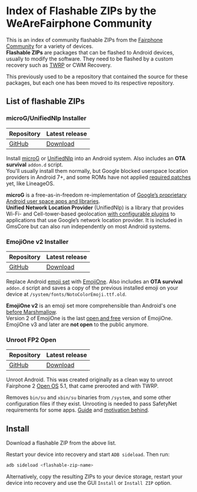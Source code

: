 Index of Flashable ZIPs by the WeAreFairphone Community
===

This is an index of community flashable ZIPs from the [Fairphone Community](https://fairphone.community) for a variety of devices.  
**Flashable ZIPs** are packages that can be flashed to Android devices, usually to modify the software. They need to be flashed by a custom recovery such as [TWRP](https://twrp.me/) or CWM Recovery.

This previously used to be a repository that contained the source for these packages, but each one has been moved to its respective repository.


List of flashable ZIPs
---

### microG/UnifiedNlp Installer

| Repository | Latest release |
| ---------- | -------------- |
| [GitHub](https://github.com/WeAreFairphone/flashable-zip_microG) | [Download](https://github.com/WeAreFairphone/flashable-zip_microG/releases/latest) |

Install [microG](https://microg.org) or [UnifiedNlp](https://github.com/microg/android_packages_apps_UnifiedNlp/blob/master/README.md) into an Android system. Also includes an **OTA survival** `addon.d` script.  
You'll usually install them normally, but Google blocked userspace location providers in Android 7+, and some ROMs have not applied [required patches](https://github.com/microg/android_packages_apps_UnifiedNlp/tree/master/patches) yet, like LineageOS.

**microG** is a free-as-in-freedom re-implementation of [Google’s proprietary Android user space apps and libraries](https://arstechnica.com/gadgets/2013/10/googles-iron-grip-on-android-controlling-open-source-by-any-means-necessary/).  
**Unified Network Location Provider** (UnifiedNlp) is a library that provides Wi-Fi- and Cell-tower-based geolocation [with configurable plugins](https://github.com/microg/android_packages_apps_UnifiedNlp#usage) to applications that use Google’s network location provider. It is included in GmsCore but can also run independently on most Android systems.

### EmojiOne v2 Installer

| Repository | Latest release |
| ---------- | -------------- |
| [GitHub](https://github.com/WeAreFairphone/flashable-zip_emojione) | [Download](https://github.com/WeAreFairphone/flashable-zip_emojione/releases/latest) |

Replace Android [emoji set](https://www.google.com/get/noto/help/emoji/) with [EmojiOne](https://www.emojione.com/emoji/v2). Also includes an **OTA survival** `addon.d` script and saves a copy of the previous installed emoji on your device at `/system/fonts/NotoColorEmoji.ttf.old`.

**EmojiOne v2** is an emoji set more comprehensible than Android's one [before Marshmallow](http://blog.emojipedia.org/android-6-0-1-emoji-changelog/).  
Version 2 of EmojiOne is the last [open and free](https://github.com/Ranks/emojione/blob/2.2.7/LICENSE.md) version of EmojiOne. EmojiOne v3 and later are **not open** to the public anymore.

### Unroot FP2 Open

| Repository | Latest release |
| ---------- | -------------- |
| [GitHub](https://github.com/WeAreFairphone/flashable-zip_unroot) | [Download](https://github.com/WeAreFairphone/flashable-zip_unroot/releases/latest) |

Unroot Android. This was created originally as a clean way to unroot Fairphone 2 [Open OS](http://code.fairphone.com/projects/fp-osos/index.html#id2) 5.1, that came prerooted and with TWRP.

Removes `bin/su` and `xbin/su` binaries from `/system`, and some other configuration files if they exist.
Unrooting is needed to pass SafetyNet requirements for some apps. [Guide](https://forum.fairphone.com/t/pencil2-how-to-install-any-app-on-fp-open-os-for-beginners-and-experts/22516) and [motivation behind](https://forum.fairphone.com/t/how-to-be-able-to-install-and-use-any-app-on-fp-open-os-experimental/22327/34?u=roboe).


Install
---

Download a flashable ZIP from the above list.

Restart your device into recovery and start `ADB sideload`. Then run:
```sh
adb sideload <flashable-zip-name>
```

Alternatively, copy the resulting ZIPs to your device storage, restart your device into recovery and use the GUI `Install` or `Install ZIP` option.

